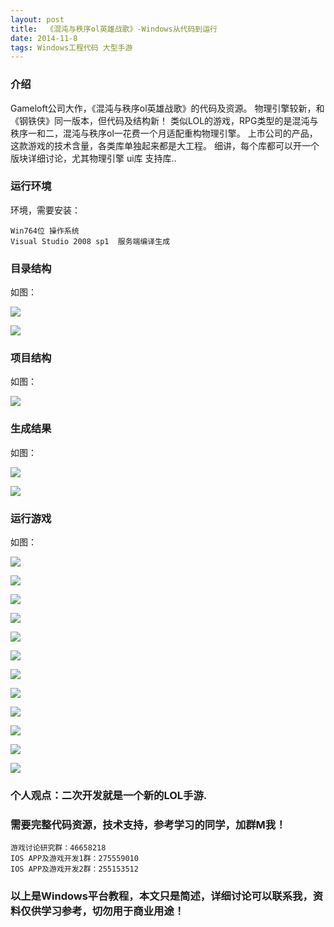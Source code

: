 ```yaml
---
layout: post
title:  《混沌与秩序ol英雄战歌》-Windows从代码到运行
date: 2014-11-8
tags: Windows工程代码 大型手游
---
```



### 介绍

Gameloft公司大作，《混沌与秩序ol英雄战歌》的代码及资源。
物理引擎较新，和《钢铁侠》同一版本，但代码及结构新！
类似LOL的游戏，RPG类型的是混沌与秩序一和二，混沌与秩序ol一花费一个月适配重构物理引擎。
上市公司的产品，这款游戏的技术含量，各类库单独起来都是大工程。
细讲，每个库都可以开一个版块详细讨论，尤其物理引擎 ui库 支持库..


### 运行环境

环境，需要安装：

``` 
Win764位 操作系统
Visual Studio 2008 sp1  服务端编译生成
``` 

### 目录结构

如图：

![](/images/posts/ochero/ochero-1.jpg)

![](/images/posts/ochero/ochero-2.jpg)

### 项目结构

如图：

![](/images/posts/ochero/ochero-3.jpg)

### 生成结果

如图：

![](/images/posts/ochero/ochero-4.jpg)

![](/images/posts/ochero/ochero-5.jpg)

### 运行游戏

如图：

![](/images/posts/ochero/ochero-6.jpg)

![](/images/posts/ochero/ochero-7.jpg)

![](/images/posts/ochero/ochero-8.jpg)

![](/images/posts/ochero/ochero-9.jpg)

![](/images/posts/ochero/ochero-10.jpg)

![](/images/posts/ochero/ochero-11.jpg)

![](/images/posts/ochero/ochero-12.jpg)

![](/images/posts/ochero/ochero-13.jpg)

![](/images/posts/ochero/ochero-14.jpg)

![](/images/posts/ochero/ochero-15.jpg)

![](/images/posts/ochero/ochero-16.jpg)

![](/images/posts/ochero/ochero-17.jpg)


### 个人观点：二次开发就是一个新的LOL手游.

### 需要完整代码资源，技术支持，参考学习的同学，加群M我！

``` 
游戏讨论研究群：46658218
IOS APP及游戏开发1群：275559010
IOS APP及游戏开发2群：255153512
``` 

### 以上是Windows平台教程，本文只是简述，详细讨论可以联系我，资料仅供学习参考，切勿用于商业用途！